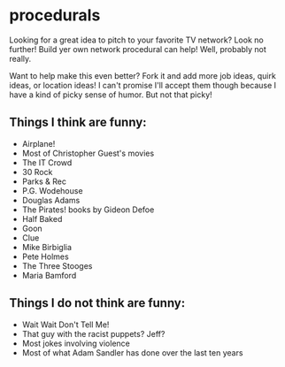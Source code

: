 procedurals
===========

Looking for a great idea to pitch to your favorite TV network? Look no further! Build yer own network procedural can help! Well, probably not really.

Want to help make this even better? Fork it and add more job ideas, quirk ideas, or location ideas! I can't promise I'll accept them though because I have a kind of picky sense of humor. But not that picky!

## Things I think are funny:

* Airplane!
* Most of Christopher Guest's movies
* The IT Crowd
* 30 Rock
* Parks & Rec
* P.G. Wodehouse
* Douglas Adams
* The Pirates! books by Gideon Defoe
* Half Baked
* Goon
* Clue
* Mike Birbiglia
* Pete Holmes
* The Three Stooges
* Maria Bamford


## Things I do not think are funny:

* Wait Wait Don't Tell Me!
* That guy with the racist puppets? Jeff?
* Most jokes involving violence
* Most of what Adam Sandler has done over the last ten years
